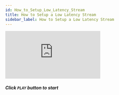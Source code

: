 ```yaml
---
id: How_to_Setup_Low_Latency_Stream
title: How to Setup a Low Latency Stream
sidebar_label: How to Setup a Low Latency Stream
---
```


<div class="video-wrap">
    <div class="video-container">
        <iframe src="https://www.youtube.com/embed/om3cOpV0WKo" frameborder="0" allowfullscreen></iframe>
    </div>
</div>

##### *Click `PLAY` button to start*
